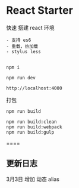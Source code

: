 # React Starter

快速 搭建 react 环境

    - 支持 es6
    - 重载，热加载
    - stylus less
    

    npm i

    npm run dev

    http://localhost:4000


打包

	npm run build

	npm run build:clean
	npm run build:webpack
	npm run build:gulp


====

## 更新日志

3月3日 
    增加 动态 alias